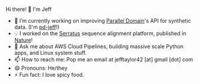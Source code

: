 Hi there! 👋 I'm Jeff

- 🔭 I’m currently working on improving [Parallel Domain](https://github.com/parallel-domain)'s API for synthetic data.  (I'm [pd-jeff](https://github.com/pd-jeff)!)
- 💡 I worked on the [Serratus](serratus.io) sequence alignment platform, published in [Nature](https://www.nature.com/articles/s41586-021-04332-2)!
- 💬 Ask me about AWS Cloud Pipelines, building massive scale Python apps, and Linux system stuff.
- 📫 How to reach me: Pop me an email at jefftaylor42 [at] gmail [dot] com
- 😄 Pronouns: He/they
- ⚡ Fun fact: I love spicy food.
